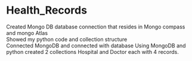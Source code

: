 # Health_Records
Created Mongo DB database connection that resides in Mongo compass and mongo Atlas     
Showed my python code and collection structure        
Connected MongoDB and connected with database                                                          Using MongoDB and python created 2 collections Hospital and Doctor each with 4 records.

